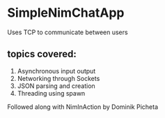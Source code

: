 # SimpleNimChatApp
Uses TCP to communicate between users




## topics covered:
1. Asynchronous input output
2. Networking through Sockets
3. JSON parsing and creation
4. Threading using spawn


Followed along with NimInAction by Dominik Picheta